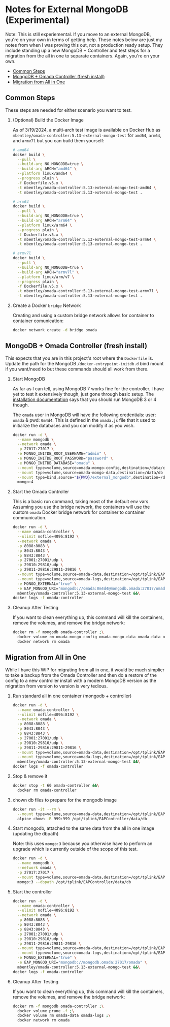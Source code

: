 # Notes for External MongoDB (Experimental)

Note: This is still experiemental. If you move to an external MongoDB, you're on your own in terms of getting help. These notes below are just my notes from when I was proving this out, not a production ready setup. They include standing up a new MongoDB + Controller and test steps for a migration from the all in one to separate containers. Again, you're on your own.

* [Common Steps](#common-steps)
* [MongoDB + Omada Controller (fresh install)](#mongodb--omada-controller-fresh-install)
* [Migration from All in One](#migration-from-all-in-one)

## Common Steps

These steps are needed for either scenario you want to test.

1. (Optional) Build the Docker Image

    As of 3/19/2024, a multi-arch test image is available on Docker Hub as `mbentley/omada-controller:5.13-external-mongo-test` for `amd64`, `arm64`, and `armv7l` but you can build them yourself:

    ```bash
    # amd64
    docker build \
      --pull \
      --build-arg NO_MONGODB=true \
      --build-arg ARCH="amd64" \
      --platform linux/amd64 \
      --progress plain \
      -f Dockerfile.v5.x \
      -t mbentley/omada-controller:5.13-external-mongo-test-amd64 \
      -t mbentley/omada-controller:5.13-external-mongo-test .

    # arm64
    docker build \
      --pull \
      --build-arg NO_MONGODB=true \
      --build-arg ARCH="arm64" \
      --platform linux/arm64 \
      --progress plain \
      -f Dockerfile.v5.x \
      -t mbentley/omada-controller:5.13-external-mongo-test-arm64 \
      -t mbentley/omada-controller:5.13-external-mongo-test .

    # armv7l
    docker build \
      --pull \
      --build-arg NO_MONGODB=true \
      --build-arg ARCH="armv7l" \
      --platform linux/arm/v7 \
      --progress plain \
      -f Dockerfile.v5.x \
      -t mbentley/omada-controller:5.13-external-mongo-test-armv7l \
      -t mbentley/omada-controller:5.13-external-mongo-test .
    ```

1. Create a Docker `bridge` Network

    Creating and using a custom bridge network allows for container to container comunication:

    ```bash
    docker network create -d bridge omada
    ```

## MongoDB + Omada Controller (fresh install)

This expects that you are in this project's root where the `Dockerfile` is.  Update the path for the MongoDB `/docker-entrypoint-initdb.d` bind mount if you want/need to but these commands should all work from there.

1. Start MongoDB

    As far as I can tell, using MongoDB 7 works fine for the controller. I have yet to test it extensively though, just gone through basic setup. The [installation documentation](https://www.tp-link.com/us/support/faq/3272/) says that you should run MongoDB 3 or 4 though.

    The `omada` user in MongoDB will have the following credentials: user: `omada` & pwd: `0m4d4`.  This is defined in the `omada.js` file that it used to initialize the databases and you can modify if as you wish.

    ```bash
    docker run -d \
      --name mongodb \
      --network omada \
      -p 27017:27017 \
      -e MONGO_INITDB_ROOT_USERNAME="admin" \
      -e MONGO_INITDB_ROOT_PASSWORD="password" \
      -e MONGO_INITDB_DATABASE="omada" \
      --mount type=volume,source=omada-mongo-config,destination=/data/configdb \
      --mount type=volume,source=omada-mongo-data,destination=/data/db \
      --mount type=bind,source="${PWD}/external_mongodb",destination=/docker-entrypoint-initdb.d \
      mongo:4
    ```

1. Start the Omada Controller

    This is a basic run command, taking most of the default env vars. Assuming you use the bridge network, the containers will use the custom `omada` Docker bridge network for container to container communication.

    ```bash
    docker run -d \
      --name omada-controller \
      --ulimit nofile=4096:8192 \
      --network omada \
      -p 8088:8088 \
      -p 8043:8043 \
      -p 8843:8843 \
      -p 27001:27001/udp \
      -p 29810:29810/udp \
      -p 29811-29816:29811-29816 \
      --mount type=volume,source=omada-data,destination=/opt/tplink/EAPController/data \
      --mount type=volume,source=omada-logs,destination=/opt/tplink/EAPController/logs \
      -e MONGO_EXTERNAL="true" \
      -e EAP_MONGOD_URI="mongodb://omada:0m4d4@mongodb.omada:27017/omada" \
      mbentley/omada-controller:5.13-external-mongo-test &&\
    docker logs -f omada-controller
    ```

1. Cleanup After Testing

    If you want to clean everything up, this command will kill the containers, remove the volumes, and remove the bridge network:

    ```bash
    docker rm -f mongodb omada-controller ;\
      docker volume rm omada-mongo-config omada-mongo-data omada-data omada-logs ;\
      docker network rm omada
    ```

## Migration from All in One

While I have this WIP for migrating from all in one, it would be much simplier to take a backup from the Omada Controller and then do a restore of the config to a new controller install with a modern MongoDB version as the migration from version to version is very tedious.

1. Run standard all in one container (mongodb + controller)

    ```bash
    docker run -d \
      --name omada-controller \
      --ulimit nofile=4096:8192 \
      --network omada \
      -p 8088:8088 \
      -p 8043:8043 \
      -p 8843:8843 \
      -p 27001:27001/udp \
      -p 29810:29810/udp \
      -p 29811-29816:29811-29816 \
      --mount type=volume,source=omada-data,destination=/opt/tplink/EAPController/data \
      --mount type=volume,source=omada-logs,destination=/opt/tplink/EAPController/logs \
      mbentley/omada-controller:5.13-external-mongo-test &&\
    docker logs -f omada-controller
    ```

1. Stop & remove it

    ```bash
    docker stop -t 60 omada-controller &&\
      docker rm omada-controller
    ```

1. chown db files to prepare for the mongodb image

    ```bash
    docker run -it --rm \
      --mount type=volume,source=omada-data,destination=/opt/tplink/EAPController/data \
      alpine chown -R 999:999 /opt/tplink/EAPController/data/db
    ```

1. Start mongodb, attached to the same data from the all in one image (updating the dbpath)

    Note: this uses `mongo:3` because you otherwise have to perform an upgrade which is currently outside of the scope of this test.

    ```bash
    docker run -d \
      --name mongodb \
      --network omada \
      -p 27017:27017 \
      --mount type=volume,source=omada-data,destination=/opt/tplink/EAPController/data \
      mongo:3 --dbpath /opt/tplink/EAPController/data/db
    ```

1. Start the controller

    ```bash
    docker run -d \
      --name omada-controller \
      --ulimit nofile=4096:8192 \
      --network omada \
      -p 8088:8088 \
      -p 8043:8043 \
      -p 8843:8843 \
      -p 27001:27001/udp \
      -p 29810:29810/udp \
      -p 29811-29816:29811-29816 \
      --mount type=volume,source=omada-data,destination=/opt/tplink/EAPController/data \
      --mount type=volume,source=omada-logs,destination=/opt/tplink/EAPController/logs \
      -e MONGO_EXTERNAL="true" \
      -e EAP_MONGOD_URI="mongodb://mongodb.omada:27017/omada" \
      mbentley/omada-controller:5.13-external-mongo-test &&\
    docker logs -f omada-controller
    ```

1. Cleanup After Testing

    If you want to clean everything up, this command will kill the containers, remove the volumes, and remove the bridge network:

    ```bash
    docker rm -f mongodb omada-controller ;\
      docker volume prune -f ;\
      docker volume rm omada-data omada-logs ;\
      docker network rm omada
    ```
